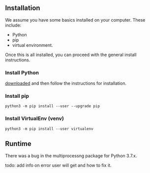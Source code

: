 ## Installation

We assume you have some basics installed on your computer. These include:

 - Python
 - pip
 - virtual environment.

Once this is all installed, you can proceed with the general install instructions.

### Install Python

[downloaded][python-download] and then follow the instructions for installation.


### Install pip

```
python3 -m pip install --user --upgrade pip
```


### Install VirtualEnv (venv)

```
python3 -m pip install --user virtualenv
```

## Runtime

There was a bug in the multiprocessng package for Python 3.7.x.

todo: add info on error user will get and how to fix it.


[python-download]: https://www.python.org/downloads/
[venv]: https://packaging.python.org/guides/installing-using-pip-and-virtual-environments/
